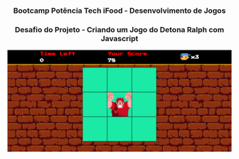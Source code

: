 <h3 align="center"> Bootcamp Potência Tech iFood - Desenvolvimento de Jogos </h3>

<h3 align="center"> Desafio do Projeto - Criando um Jogo do Detona Ralph com Javascript </h3>

<a href="https://alderj.github.io/detona-ralph/"> <img src="https://github.com/Alderj/detona-ralph/blob/main/github/preview.png?raw=true" /> </a>


